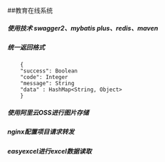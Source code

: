 ##教育在线系统
##### 使用技术 swagger2、mybatis plus、redis、maven
##### 统一返回格式
```
    {
    "success": Boolean
    "code": Integer
    "message": String
    "data" : HashMap<String, Object>
    }   
```
##### 使用阿里云OSS进行图片存储
##### nginx配置项目请求转发
##### easyexcel进行excel数据读取